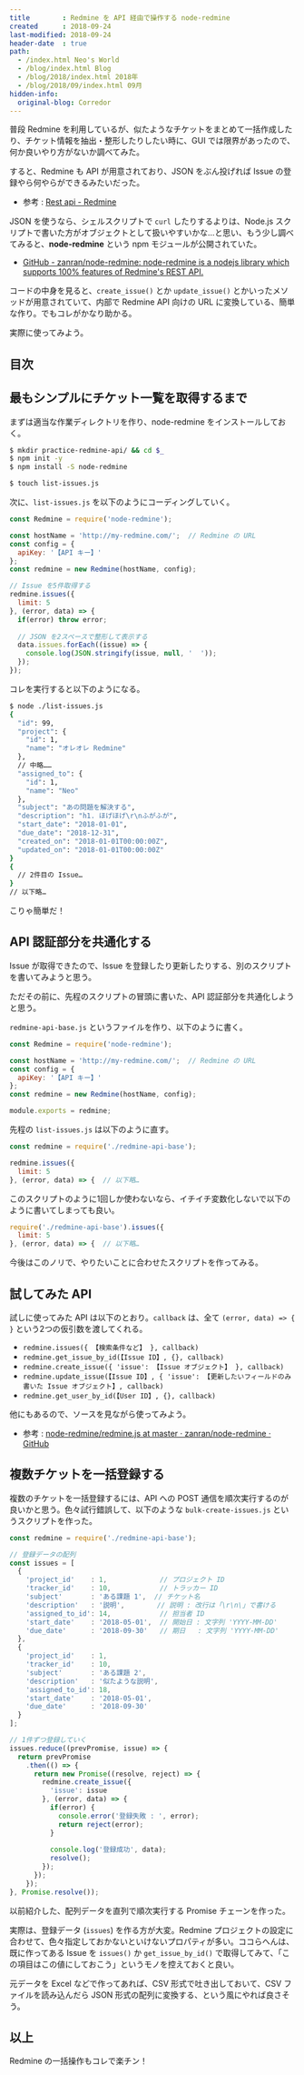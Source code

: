 ```yaml
---
title        : Redmine を API 経由で操作する node-redmine
created      : 2018-09-24
last-modified: 2018-09-24
header-date  : true
path:
  - /index.html Neo's World
  - /blog/index.html Blog
  - /blog/2018/index.html 2018年
  - /blog/2018/09/index.html 09月
hidden-info:
  original-blog: Corredor
---
```


普段 Redmine を利用しているが、似たようなチケットをまとめて一括作成したり、チケット情報を抽出・整形したりしたい時に、GUI では限界があったので、何か良いやり方がないか調べてみた。

すると、Redmine も API が用意されており、JSON をぶん投げれば Issue の登録やら何やらができるみたいだった。

- 参考 : [Rest api - Redmine](http://www.redmine.org/projects/redmine/wiki/Rest_api)

JSON を使うなら、シェルスクリプトで `curl` したりするよりは、Node.js スクリプトで書いた方がオブジェクトとして扱いやすいかな…と思い、もう少し調べてみると、**node-redmine** という npm モジュールが公開されていた。

- [GitHub - zanran/node-redmine: node-redmine is a nodejs library which supports 100% features of Redmine's REST API.](https://github.com/zanran/node-redmine)

コードの中身を見ると、`create_issue()` とか `update_issue()` とかいったメソッドが用意されていて、内部で Redmine API 向けの URL に変換している、簡単な作り。でもコレがかなり助かる。

実際に使ってみよう。

## 目次

## 最もシンプルにチケット一覧を取得するまで

まずは適当な作業ディレクトリを作り、node-redmine をインストールしておく。

```bash
$ mkdir practice-redmine-api/ && cd $_
$ npm init -y
$ npm install -S node-redmine

$ touch list-issues.js
```

次に、`list-issues.js` を以下のようにコーディングしていく。

```javascript
const Redmine = require('node-redmine');

const hostName = 'http://my-redmine.com/';  // Redmine の URL
const config = {
  apiKey: '【API キー】'
};
const redmine = new Redmine(hostName, config);

// Issue を5件取得する
redmine.issues({
  limit: 5
}, (error, data) => {
  if(error) throw error;
  
  // JSON を2スペースで整形して表示する
  data.issues.forEach((issue) => {
    console.log(JSON.stringify(issue, null, '  '));
  });
});
```

コレを実行すると以下のようになる。

```bash
$ node ./list-issues.js
{
  "id": 99,
  "project": {
    "id": 1,
    "name": "オレオレ Redmine"
  },
  // 中略……
  "assigned_to": {
    "id": 1,
    "name": "Neo"
  },
  "subject": "あの問題を解決する",
  "description": "h1. ほげほげ\r\nふがふが",
  "start_date": "2018-01-01",
  "due_date": "2018-12-31",
  "created_on": "2018-01-01T00:00:00Z",
  "updated_on": "2018-01-01T00:00:00Z"
}
{
  // 2件目の Issue…
}
// 以下略…
```

こりゃ簡単だ！

## API 認証部分を共通化する

Issue が取得できたので、Issue を登録したり更新したりする、別のスクリプトを書いてみようと思う。

ただその前に、先程のスクリプトの冒頭に書いた、API 認証部分を共通化しようと思う。

`redmine-api-base.js` というファイルを作り、以下のように書く。

```javascript
const Redmine = require('node-redmine');

const hostName = 'http://my-redmine.com/';  // Redmine の URL
const config = {
  apiKey: '【API キー】'
};
const redmine = new Redmine(hostName, config);

module.exports = redmine;
```

先程の `list-issues.js` は以下のように直す。

```javascript
const redmine = require('./redmine-api-base');

redmine.issues({
  limit: 5
}, (error, data) => {  // 以下略…
```

このスクリプトのように1回しか使わないなら、イチイチ変数化しないで以下のように書いてしまっても良い。

```javascript
require('./redmine-api-base').issues({
  limit: 5
}, (error, data) => {  // 以下略…
```

今後はこのノリで、やりたいことに合わせたスクリプトを作ってみる。

## 試してみた API

試しに使ってみた API は以下のとおり。`callback` は、全て `(error, data) => { }` という2つの仮引数を渡してくれる。

- `redmine.issues({ 【検索条件など】 }, callback)`
- `redmine.get_issue_by_id(【Issue ID】, {}, callback)`
- `redmine.create_issue({ 'issue': 【Issue オブジェクト】 }, callback)`
- `redmine.update_issue(【Issue ID】, { 'issue': 【更新したいフィールドのみ書いた Issue オブジェクト】, callback)`
- `redmine.get_user_by_id(【User ID】, {}, callback)`

他にもあるので、ソースを見ながら使ってみよう。

- 参考 : [node-redmine/redmine.js at master · zanran/node-redmine · GitHub](https://github.com/zanran/node-redmine/blob/master/lib/redmine.js)

## 複数チケットを一括登録する

複数のチケットを一括登録するには、API への POST 通信を順次実行するのが良いかと思う。色々試行錯誤して、以下のような `bulk-create-issues.js` というスクリプトを作った。

```javascript
const redmine = require('./redmine-api-base');

// 登録データの配列
const issues = [
  {
    'project_id'    : 1,             // プロジェクト ID
    'tracker_id'    : 10,            // トラッカー ID
    'subject'       : 'ある課題 1',  // チケット名
    'description'   : '説明',        // 説明 : 改行は「\r\n\」で書ける
    'assigned_to_id': 14,            // 担当者 ID
    'start_date'    : '2018-05-01',  // 開始日 : 文字列 'YYYY-MM-DD'
    'due_date'      : '2018-09-30'   // 期日   : 文字列 'YYYY-MM-DD'
  },
  {
    'project_id'    : 1,
    'tracker_id'    : 10,
    'subject'       : 'ある課題 2',
    'description'   : '似たような説明',
    'assigned_to_id': 18,
    'start_date'    : '2018-05-01',
    'due_date'      : '2018-09-30'
  }
];

// 1件ずつ登録していく
issues.reduce((prevPromise, issue) => {
  return prevPromise
    .then(() => {
      return new Promise((resolve, reject) => {
        redmine.create_issue({
          'issue': issue
        }, (error, data) => {
          if(error) {
            console.error('登録失敗 : ', error);
            return reject(error);
          }
          
          console.log('登録成功', data);
          resolve();
        });
      });
    });
}, Promise.resolve());
```

以前紹介した、配列データを直列で順次実行する Promise チェーンを作った。

実際は、登録データ (`issues`) を作る方が大変。Redmine プロジェクトの設定に合わせて、色々指定しておかないといけないプロパティが多い。ココらへんは、既に作ってある Issue を `issues()` か `get_issue_by_id()` で取得してみて、「この項目はこの値にしておこう」というモノを控えておくと良い。

元データを Excel などで作ってあれば、CSV 形式で吐き出しておいて、CSV ファイルを読み込んだら JSON 形式の配列に変換する、という風にやれば良さそう。

## 以上

Redmine の一括操作もコレで楽チン！
